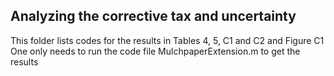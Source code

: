 ## Analyzing the corrective tax and uncertainty
This folder lists codes for the results in Tables 4, 5, C1 and C2 and Figure C1
One only needs to run the code file MulchpaperExtension.m to get the results

